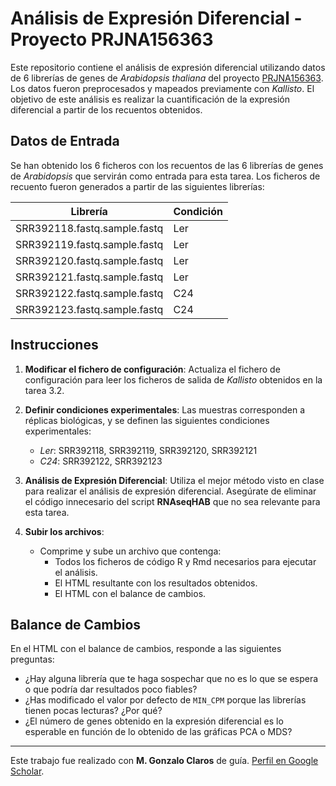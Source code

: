 # Análisis de Expresión Diferencial - Proyecto PRJNA156363

Este repositorio contiene el análisis de expresión diferencial utilizando datos de 6 librerías de genes de *Arabidopsis thaliana* del proyecto [PRJNA156363](https://www.ebi.ac.uk/ena/browser/view/PRJNA156363?show=reads). Los datos fueron preprocesados y mapeados previamente con *Kallisto*. El objetivo de este análisis es realizar la cuantificación de la expresión diferencial a partir de los recuentos obtenidos.

## Datos de Entrada

Se han obtenido los 6 ficheros con los recuentos de las 6 librerías de genes de *Arabidopsis* que servirán como entrada para esta tarea. Los ficheros de recuento fueron generados a partir de las siguientes librerías:

| Librería                         | Condición |
|----------------------------------|-----------|
| SRR392118.fastq.sample.fastq     | Ler       |
| SRR392119.fastq.sample.fastq     | Ler       |
| SRR392120.fastq.sample.fastq     | Ler       |
| SRR392121.fastq.sample.fastq     | Ler       |
| SRR392122.fastq.sample.fastq     | C24       |
| SRR392123.fastq.sample.fastq     | C24       |

## Instrucciones

1. **Modificar el fichero de configuración**: Actualiza el fichero de configuración para leer los ficheros de salida de *Kallisto* obtenidos en la tarea 3.2.
   
2. **Definir condiciones experimentales**: Las muestras corresponden a réplicas biológicas, y se definen las siguientes condiciones experimentales:
   - *Ler*: SRR392118, SRR392119, SRR392120, SRR392121
   - *C24*: SRR392122, SRR392123

3. **Análisis de Expresión Diferencial**: Utiliza el mejor método visto en clase para realizar el análisis de expresión diferencial. Asegúrate de eliminar el código innecesario del script **RNAseqHAB** que no sea relevante para esta tarea.

4. **Subir los archivos**: 
   - Comprime y sube un archivo que contenga:
     - Todos los ficheros de código R y Rmd necesarios para ejecutar el análisis.
     - El HTML resultante con los resultados obtenidos.
     - El HTML con el balance de cambios.

## Balance de Cambios

En el HTML con el balance de cambios, responde a las siguientes preguntas:

- ¿Hay alguna librería que te haga sospechar que no es lo que se espera o que podría dar resultados poco fiables?
- ¿Has modificado el valor por defecto de `MIN_CPM` porque las librerías tienen pocas lecturas? ¿Por qué?
- ¿El número de genes obtenido en la expresión diferencial es lo esperable en función de lo obtenido de las gráficas PCA o MDS?

---

Este trabajo fue realizado con **M. Gonzalo Claros** de guía. [Perfil en Google Scholar](https://scholar.google.es/citations?user=WtvKUvMAAAAJ).
